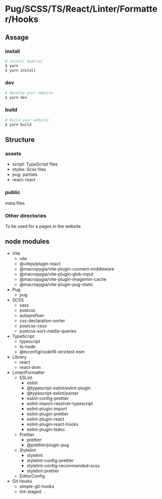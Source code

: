 # Pug/SCSS/TS/React/Linter/Formatter/Hooks

## Assage

### install

```.bash
# install modules
$ yarn
$ yarn install
```

### dev

```.bash
# develop your website
$ yarn dev
```

### build

```.bash
# build your website
$ yarn build
```

## Structure

### assets

- script: TypeScript files
- styles: Scss files
- pug: partials
- react: react

### public

meta files

### Other directories

To be used for a pages in the website

## node modules

- Vite
    - vite
    - @vitejs/plugin-react
    - @macropygia/vite-plugin-connect-middleware
    - @macropygia/vite-plugin-glob-input
    - @macropygia/vite-plugin-imagemin-cache
    - @macropygia/vite-plugin-pug-static
- Pug
    - pug
- SCSS
    - sass
    - postcss
    - autoprefixer
    - css-declaration-sorter
    - postcss-csso
    - postcss-sort-media-queries
- TypeScript
    - typescript
    - ts-node
    - @tsconfig/node16-strictest-esm
- Library
    - react
    - react-dom
- Linter/Formatter
    - ESLint
        - eslint
        - @typescript-eslint/eslint-plugin
        - @typescript-eslint/parser
        - eslint-config-prettier
        - eslint-import-resolver-typescript
        - eslint-plugin-import
        - eslint-plugin-prettier
        - eslint-plugin-react
        - eslint-plugin-react-hooks
        - eslint-plugin-tsdoc
    - Prettier
        - prettier
        - @prettier/plugin-pug
    - Stylelint
        - stylelint
        - stylelint-config-prettier
        - stylelint-config-recommended-scss
        - stylelint-prettier
    - EditorConfig
- Git Hooks
    - simple-git-hooks
    - lint-staged
